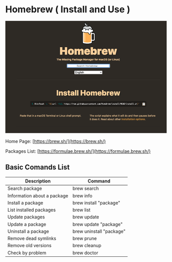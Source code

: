 # Homebrew ( Install and Use )

![](001-Brew-HomePage.png)

Home Page: [https://brew.sh/](https://brew.sh/)

Packages List: [https://formulae.brew.sh/](https://formulae.brew.sh/)


## Basic Comands List


| Description | Command |
|--------|--------|
| Search package | brew search |
| Information about a package | brew info |
| Install a package | brew install "package" |
| List installed packages | brew list |
| Update packages | brew update |
| Update a package | brew update "package" |
| Uninstall a package | brew uninstall "package" |
| Remove dead symlinks  | brew prune |
| Remove old versions  | brew cleanup |
| Check by problem | brew doctor |

